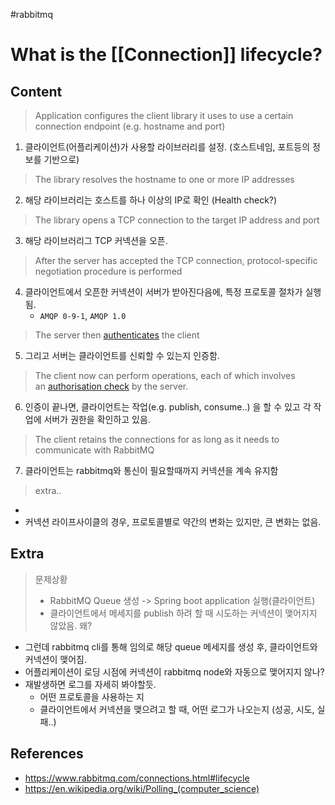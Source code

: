 #rabbitmq
# What is the [[Connection]] lifecycle?

## Content

> Application configures the client library it uses to use a certain connection endpoint (e.g. hostname and port)

1. 클라이언트(어플리케이션)가 사용할 라이브러리를 설정. (호스트네임, 포트등의 정보를 기반으로)

> The library resolves the hostname to one or more IP addresses

2. 해당 라이브러리는 호스트를 하나 이상의 IP로 확인 (Health check?)


>  The library opens a TCP connection to the target IP address and port

3. 해당 라이브러리그 TCP 커넥션을 오픈.

> After the server has accepted the TCP connection, protocol-specific negotiation procedure is performed

4. 클라이언트에서 오픈한 커넥션이 서버가 받아진다음에, 특정 프로토콜 절차가 실행됨.
	- `AMQP 0-9-1`, `AMQP 1.0`


> The server then [authenticates](https://www.rabbitmq.com/access-control.html) the client

5. 그리고 서버는 클라이언트를 신뢰할 수 있는지 인증함.

> The client now can perform operations, each of which involves an [authorisation check](https://www.rabbitmq.com/access-control.html) by the server.

6. 인증이 끝나면, 클라이언트는 작업(e.g. publish, consume..) 을 할 수 있고 각 작업에 서버가 권한을 확인하고 있음.

> The client retains the connections for as long as it needs to communicate with RabbitMQ

7. 클라이언트는 rabbitmq와 통신이 필요할때까지 커넥션을 계속 유지함 


> extra..
-
- 커넥션 라이프사이클의 경우, 프로토콜별로 약간의 변화는 있지만, 큰 변화는 없음.


## Extra

> 문제상황
> - RabbitMQ Queue 생성 -> Spring boot application 실행(클라이언트) 
> - 클라이언트에서 메세지를 publish 하려 할 때 시도하는 커넥션이 맺어지지 않았음. 왜?

- 그런데 rabbitmq cli를 통해 임의로 해당 queue 메세지를 생성 후, 클라이언트와 커넥션이 맺어짐.
- 어플리케이션이 로딩 시점에 커넥션이 rabbitmq node와 자동으로 맺어지지 않나?
- 재발생하면 로그를 자세히 봐야할듯.
	- 어떤 프로토콜을 사용하는 지
	- 클라이언트에서 커넥션을 맺으려고 할 때, 어떤 로그가 나오는지 (성공, 시도, 실패..)


## References
- https://www.rabbitmq.com/connections.html#lifecycle
- https://en.wikipedia.org/wiki/Polling_(computer_science)